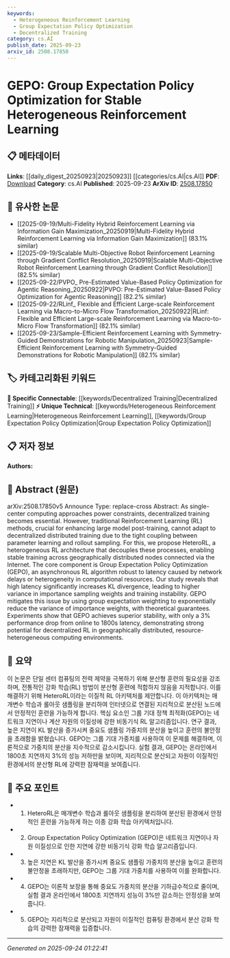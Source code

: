 ```yaml
---
keywords:
  - Heterogeneous Reinforcement Learning
  - Group Expectation Policy Optimization
  - Decentralized Training
category: cs.AI
publish_date: 2025-09-23
arxiv_id: 2508.17850
---
```


<!-- KEYWORD_LINKING_METADATA:
{
  "processed_timestamp": "2025-09-24T01:22:41.302361",
  "vocabulary_version": "1.0",
  "selected_keywords": [
    "Heterogeneous Reinforcement Learning",
    "Group Expectation Policy Optimization",
    "Decentralized Training"
  ],
  "rejected_keywords": [],
  "similarity_scores": {
    "Heterogeneous Reinforcement Learning": 0.78,
    "Group Expectation Policy Optimization": 0.8,
    "Decentralized Training": 0.72
  },
  "extraction_method": "AI_prompt_based",
  "budget_applied": true,
  "candidates_json": {
    "candidates": [
      {
        "surface": "Heterogeneous Reinforcement Learning",
        "canonical": "Heterogeneous Reinforcement Learning",
        "aliases": [
          "HeteroRL"
        ],
        "category": "unique_technical",
        "rationale": "This concept is central to the paper's contribution and represents a novel approach to RL in decentralized environments.",
        "novelty_score": 0.75,
        "connectivity_score": 0.65,
        "specificity_score": 0.85,
        "link_intent_score": 0.78
      },
      {
        "surface": "Group Expectation Policy Optimization",
        "canonical": "Group Expectation Policy Optimization",
        "aliases": [
          "GEPO"
        ],
        "category": "unique_technical",
        "rationale": "GEPO is a novel algorithm introduced in the paper, crucial for addressing latency issues in distributed RL.",
        "novelty_score": 0.82,
        "connectivity_score": 0.6,
        "specificity_score": 0.88,
        "link_intent_score": 0.8
      },
      {
        "surface": "Decentralized Training",
        "canonical": "Decentralized Training",
        "aliases": [],
        "category": "specific_connectable",
        "rationale": "Decentralized training is a key context for the paper's methodology, linking it to broader trends in distributed computing.",
        "novelty_score": 0.55,
        "connectivity_score": 0.77,
        "specificity_score": 0.7,
        "link_intent_score": 0.72
      }
    ],
    "ban_list_suggestions": [
      "method",
      "experiment",
      "performance"
    ]
  },
  "decisions": [
    {
      "candidate_surface": "Heterogeneous Reinforcement Learning",
      "resolved_canonical": "Heterogeneous Reinforcement Learning",
      "decision": "linked",
      "scores": {
        "novelty": 0.75,
        "connectivity": 0.65,
        "specificity": 0.85,
        "link_intent": 0.78
      }
    },
    {
      "candidate_surface": "Group Expectation Policy Optimization",
      "resolved_canonical": "Group Expectation Policy Optimization",
      "decision": "linked",
      "scores": {
        "novelty": 0.82,
        "connectivity": 0.6,
        "specificity": 0.88,
        "link_intent": 0.8
      }
    },
    {
      "candidate_surface": "Decentralized Training",
      "resolved_canonical": "Decentralized Training",
      "decision": "linked",
      "scores": {
        "novelty": 0.55,
        "connectivity": 0.77,
        "specificity": 0.7,
        "link_intent": 0.72
      }
    }
  ]
}
-->

# GEPO: Group Expectation Policy Optimization for Stable Heterogeneous Reinforcement Learning

## 📋 메타데이터

**Links**: [[daily_digest_20250923|20250923]] [[categories/cs.AI|cs.AI]]
**PDF**: [Download](https://arxiv.org/pdf/2508.17850.pdf)
**Category**: cs.AI
**Published**: 2025-09-23
**ArXiv ID**: [2508.17850](https://arxiv.org/abs/2508.17850)

## 🔗 유사한 논문
- [[2025-09-19/Multi-Fidelity Hybrid Reinforcement Learning via Information Gain Maximization_20250919|Multi-Fidelity Hybrid Reinforcement Learning via Information Gain Maximization]] (83.1% similar)
- [[2025-09-19/Scalable Multi-Objective Robot Reinforcement Learning through Gradient Conflict Resolution_20250919|Scalable Multi-Objective Robot Reinforcement Learning through Gradient Conflict Resolution]] (82.5% similar)
- [[2025-09-22/PVPO_ Pre-Estimated Value-Based Policy Optimization for Agentic Reasoning_20250922|PVPO: Pre-Estimated Value-Based Policy Optimization for Agentic Reasoning]] (82.2% similar)
- [[2025-09-22/RLinf_ Flexible and Efficient Large-scale Reinforcement Learning via Macro-to-Micro Flow Transformation_20250922|RLinf: Flexible and Efficient Large-scale Reinforcement Learning via Macro-to-Micro Flow Transformation]] (82.1% similar)
- [[2025-09-23/Sample-Efficient Reinforcement Learning with Symmetry-Guided Demonstrations for Robotic Manipulation_20250923|Sample-Efficient Reinforcement Learning with Symmetry-Guided Demonstrations for Robotic Manipulation]] (82.1% similar)

## 🏷️ 카테고리화된 키워드
**🔗 Specific Connectable**: [[keywords/Decentralized Training|Decentralized Training]]
**⚡ Unique Technical**: [[keywords/Heterogeneous Reinforcement Learning|Heterogeneous Reinforcement Learning]], [[keywords/Group Expectation Policy Optimization|Group Expectation Policy Optimization]]

## 📋 저자 정보

**Authors:** 

## 📄 Abstract (원문)

arXiv:2508.17850v5 Announce Type: replace-cross 
Abstract: As single-center computing approaches power constraints, decentralized training becomes essential. However, traditional Reinforcement Learning (RL) methods, crucial for enhancing large model post-training, cannot adapt to decentralized distributed training due to the tight coupling between parameter learning and rollout sampling. For this, we propose HeteroRL, a heterogeneous RL architecture that decouples these processes, enabling stable training across geographically distributed nodes connected via the Internet. The core component is Group Expectation Policy Optimization (GEPO), an asynchronous RL algorithm robust to latency caused by network delays or heterogeneity in computational resources. Our study reveals that high latency significantly increases KL divergence, leading to higher variance in importance sampling weights and training instability. GEPO mitigates this issue by using group expectation weighting to exponentially reduce the variance of importance weights, with theoretical guarantees. Experiments show that GEPO achieves superior stability, with only a 3\% performance drop from online to 1800s latency, demonstrating strong potential for decentralized RL in geographically distributed, resource-heterogeneous computing environments.

## 📝 요약

이 논문은 단일 센터 컴퓨팅의 전력 제약을 극복하기 위해 분산형 훈련의 필요성을 강조하며, 전통적인 강화 학습(RL) 방법이 분산형 훈련에 적합하지 않음을 지적합니다. 이를 해결하기 위해 HeteroRL이라는 이질적 RL 아키텍처를 제안합니다. 이 아키텍처는 매개변수 학습과 롤아웃 샘플링을 분리하여 인터넷으로 연결된 지리적으로 분산된 노드에서 안정적인 훈련을 가능하게 합니다. 핵심 요소인 그룹 기대 정책 최적화(GEPO)는 네트워크 지연이나 계산 자원의 이질성에 강한 비동기식 RL 알고리즘입니다. 연구 결과, 높은 지연이 KL 발산을 증가시켜 중요도 샘플링 가중치의 분산을 높이고 훈련의 불안정을 초래함을 밝혔습니다. GEPO는 그룹 기대 가중치를 사용하여 이 문제를 해결하며, 이론적으로 가중치의 분산을 지수적으로 감소시킵니다. 실험 결과, GEPO는 온라인에서 1800초 지연까지 3%의 성능 저하만을 보이며, 지리적으로 분산되고 자원이 이질적인 환경에서의 분산형 RL에 강력한 잠재력을 보여줍니다.

## 🎯 주요 포인트

- 1. HeteroRL은 매개변수 학습과 롤아웃 샘플링을 분리하여 분산된 환경에서 안정적인 훈련을 가능하게 하는 이종 강화 학습 아키텍처입니다.
- 2. Group Expectation Policy Optimization (GEPO)은 네트워크 지연이나 자원 이질성으로 인한 지연에 강한 비동기식 강화 학습 알고리즘입니다.
- 3. 높은 지연은 KL 발산을 증가시켜 중요도 샘플링 가중치의 분산을 높이고 훈련의 불안정을 초래하지만, GEPO는 그룹 기대 가중치를 사용하여 이를 완화합니다.
- 4. GEPO는 이론적 보장을 통해 중요도 가중치의 분산을 기하급수적으로 줄이며, 실험 결과 온라인에서 1800초 지연까지 성능이 3%만 감소하는 안정성을 보여줍니다.
- 5. GEPO는 지리적으로 분산되고 자원이 이질적인 컴퓨팅 환경에서 분산 강화 학습의 강력한 잠재력을 입증합니다.


---

*Generated on 2025-09-24 01:22:41*